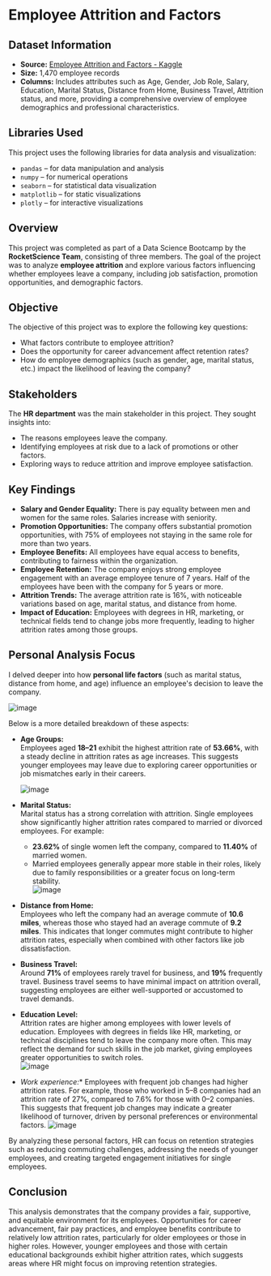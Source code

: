 # Employee Attrition and Factors

## Dataset Information

- **Source:** [Employee Attrition and Factors - Kaggle](https://www.kaggle.com/datasets/thedevastator/employee-attrition-and-factors)  
- **Size:** 1,470 employee records  
- **Columns:** Includes attributes such as Age, Gender, Job Role, Salary, Education, Marital Status, Distance from Home, Business Travel, Attrition status, and more, providing a comprehensive overview of employee demographics and professional characteristics.  

## Libraries Used

This project uses the following libraries for data analysis and visualization:

- `pandas` – for data manipulation and analysis  
- `numpy` – for numerical operations  
- `seaborn` – for statistical data visualization  
- `matplotlib` – for static visualizations  
- `plotly` – for interactive visualizations  

## Overview

This project was completed as part of a Data Science Bootcamp by the **RocketScience Team**, consisting of three members. The goal of the project was to analyze **employee attrition** and explore various factors influencing whether employees leave a company, including job satisfaction, promotion opportunities, and demographic factors.

## Objective

The objective of this project was to explore the following key questions:
- What factors contribute to employee attrition?  
- Does the opportunity for career advancement affect retention rates?  
- How do employee demographics (such as gender, age, marital status, etc.) impact the likelihood of leaving the company?  

## Stakeholders

The **HR department** was the main stakeholder in this project. They sought insights into:  
- The reasons employees leave the company.  
- Identifying employees at risk due to a lack of promotions or other factors.  
- Exploring ways to reduce attrition and improve employee satisfaction.  

## Key Findings

- **Salary and Gender Equality:** There is pay equality between men and women for the same roles. Salaries increase with seniority.  
- **Promotion Opportunities:** The company offers substantial promotion opportunities, with 75% of employees not staying in the same role for more than two years.  
- **Employee Benefits:** All employees have equal access to benefits, contributing to fairness within the organization.  
- **Employee Retention:** The company enjoys strong employee engagement with an average employee tenure of 7 years. Half of the employees have been with the company for 5 years or more.  
- **Attrition Trends:** The average attrition rate is 16%, with noticeable variations based on age, marital status, and distance from home.  
- **Impact of Education:** Employees with degrees in HR, marketing, or technical fields tend to change jobs more frequently, leading to higher attrition rates among those groups.  

## Personal Analysis Focus

I delved deeper into how **personal life factors** (such as marital status, distance from home, and age) influence an employee's decision to leave the company. 

![image](https://github.com/user-attachments/assets/e1489d18-0ea9-49f6-a027-6a9430c32f6e)

Below is a more detailed breakdown of these aspects:  

- **Age Groups:**  
   Employees aged **18–21** exhibit the highest attrition rate of **53.66%**, with a steady decline in attrition rates as age increases. This suggests younger employees may leave due to exploring career opportunities or job mismatches early in their careers.
  
  ![image](https://github.com/user-attachments/assets/c74e9ef9-3d9a-4115-a36a-d5cb96229490)
  
- **Marital Status:**  
   Marital status has a strong correlation with attrition. Single employees show significantly higher attrition rates compared to married or divorced employees. For example:  
   - **23.62%** of single women left the company, compared to **11.40%** of married women.  
   - Married employees generally appear more stable in their roles, likely due to family responsibilities or a greater focus on long-term stability.  
![image](https://github.com/user-attachments/assets/57f6d5b5-b34c-4786-aa26-8e3f89ff520d)

- **Distance from Home:**  
   Employees who left the company had an average commute of **10.6 miles**, whereas those who stayed had an average commute of **9.2 miles**. This indicates that longer commutes might contribute to higher attrition rates, especially when combined with other factors like job dissatisfaction.  

- **Business Travel:**  
   Around **71%** of employees rarely travel for business, and **19%** frequently travel. Business travel seems to have minimal impact on attrition overall, suggesting employees are either well-supported or accustomed to travel demands.  

- **Education Level:**  
   Attrition rates are higher among employees with lower levels of education. Employees with degrees in fields like HR, marketing, or technical disciplines tend to leave the company more often. This may reflect the demand for such skills in the job market, giving employees greater opportunities to switch roles.  
![image](https://github.com/user-attachments/assets/f639b6b6-2dc6-4c5f-b050-9f7b9110c62d)

- *Work experience:** 
  Employees with frequent job changes had higher attrition rates. For example, those who worked in 5–8 companies had an attrition rate of 27%, compared to 7.6% for those with 0–2 companies. This suggests that frequent job changes may indicate a greater likelihood of turnover, driven by personal preferences or environmental factors.
![image](https://github.com/user-attachments/assets/fe3fde3d-e86e-48ac-890a-68501dc6191b)

By analyzing these personal factors, HR can focus on retention strategies such as reducing commuting challenges, addressing the needs of younger employees, and creating targeted engagement initiatives for single employees.  

## Conclusion

This analysis demonstrates that the company provides a fair, supportive, and equitable environment for its employees. Opportunities for career advancement, fair pay practices, and employee benefits contribute to relatively low attrition rates, particularly for older employees or those in higher roles. However, younger employees and those with certain educational backgrounds exhibit higher attrition rates, which suggests areas where HR might focus on improving retention strategies.

